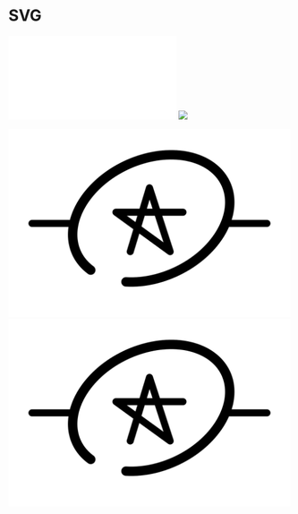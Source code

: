 # SVG

![logo_A](./blob/master/LOGO/A.html)
<img src="./blob/master/LOGO/A.html">

![logo_A](https://github.com/BorisPlus/SVG/blob/master/LOGO/A.svg?sanitize=true)
<img src="https://github.com/BorisPlus/SVG/blob/master/LOGO/A.svg?sanitize=true">
